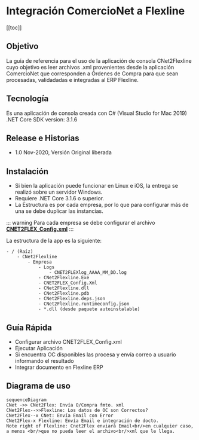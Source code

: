 # Integración ComercioNet a Flexline

[[toc]]

## Objetivo
La guía de referencia para el uso de la aplicación de consola CNet2Flexline cuyo objetivo es leer archivos .xml provenientes desde la aplicación ComercioNet que corresponden a Órdenes de Compra para que sean procesadas, validadadas e integradas al ERP Flexline.

## Tecnología
Es una aplicación de consola creada con C# (Visual Studio for Mac 2019)
.NET Core SDK version: 3.1.6

## Release e Historias
* 1.0 Nov-2020, Versión Original liberada


## Instalación
- Si bien la aplicación puede funcionar en Linux e iOS, la entrega se realizó sobre un servidor Windows.  
- Requiere .NET Core 3.1.6 o superior.
- La Estructura es por cada empresa, por lo que para configurar más de una se debe duplicar las instancias.

::: warning
Para cada empresa se debe configurar el archivo [**CNET2FLEX_Config.xml**](./config.md)
:::


La estructura de la app es la siguiente:


    - / (Raíz)
        - CNet2Flexline
            - Empresa
                - Logs
                    - CNET2FLEXlog_AAAA_MM_DD.log
                - CNet2Flexline.Exe
                - CNET2FLEX_Config.Xml
                - CNet2Flexline.dll
                - CNet2Flexline.pdb
                - CNet2Flexline.deps.json
                - CNet2Flexline.runtimeconfig.json
                - *.dll (desde paquete autoinstalable)

## Guía Rápida
- Configurar archivo CNET2FLEX_Config.xml
- Ejecutar Aplicación
- Si encuentra OC disponibles las procesa y envía correo a usuario informando el resultado
- Integrar documento en Flexline ERP

## Diagrama de uso

```mermaid
sequenceDiagram
CNet ->> CNet2Flex: Envía O/Compra fmto. xml
CNet2Flex-->>Flexline: Los datos de OC son Correctos?
CNet2Flex--x CNet: Envía Email con Error
CNet2Flex-x Flexline: Envía Email e integración de docto.
Note right of Flexline: Cnet2Flex enviará Email<br/>en cualquier caso, a menos <br/>que no pueda leer el archivo<br/>xml que le llega.
```

